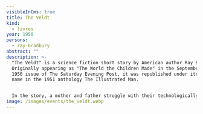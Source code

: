 ```yaml
---
visibleInCms: true
title: The Veldt
kind:
  - livres
year: 1950
persons:
  - ray-bradbury
abstract: ""
description: >-
  "The Veldt" is a science fiction short story by American author Ray Bradbury.
  Originally appearing as "The World the Children Made" in the September 23,
  1950 issue of The Saturday Evening Post, it was republished under its current
  name in the 1951 anthology The Illustrated Man.


  In the story, a mother and father struggle with their technologically advanced home taking over their role as parents, and their children becoming uncooperative as a result of their lack of discipline.
image: /images/events/the_veldt.webp
---
```

